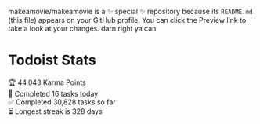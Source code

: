 makeamovie/makeamovie is a ✨ special ✨ repository because its `README.md` (this file) appears on your GitHub profile.
You can click the Preview link to take a look at your changes. darn right ya can

# Todoist Stats

<!-- TODO-IST:START -->
🏆  44,043 Karma Points           
🌸  Completed 16 tasks today           
✅  Completed 30,828 tasks so far           
⏳  Longest streak is 328 days
<!-- TODO-IST:END -->